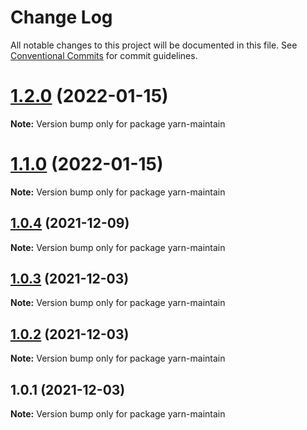 # Change Log

All notable changes to this project will be documented in this file.
See [Conventional Commits](https://conventionalcommits.org) for commit guidelines.

# [1.2.0](https://github.com/kobiburnley/yarn-maintain/compare/yarn-maintain@1.1.0...yarn-maintain@1.2.0) (2022-01-15)

**Note:** Version bump only for package yarn-maintain





# [1.1.0](https://github.com/kobiburnley/yarn-maintain/compare/yarn-maintain@1.0.4...yarn-maintain@1.1.0) (2022-01-15)

**Note:** Version bump only for package yarn-maintain





## [1.0.4](https://github.com/kobiburnley/yarn-maintain/compare/yarn-maintain@1.0.3...yarn-maintain@1.0.4) (2021-12-09)

**Note:** Version bump only for package yarn-maintain





## [1.0.3](https://github.com/kobiburnley/yarn-maintain/compare/yarn-maintain@1.0.2...yarn-maintain@1.0.3) (2021-12-03)

**Note:** Version bump only for package yarn-maintain





## [1.0.2](https://github.com/kobiburnley/yarn-maintain/compare/yarn-maintain@1.0.1...yarn-maintain@1.0.2) (2021-12-03)

**Note:** Version bump only for package yarn-maintain





## 1.0.1 (2021-12-03)

**Note:** Version bump only for package yarn-maintain
